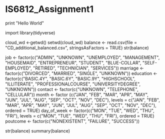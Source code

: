 # IS6812_Assignment1
print "Hello World"

import library(tidyverse)

cloud_wd <-getwd()
setwd(cloud_wd)
balance <- read.csv(file = "CD_additional_balanced.csv", stringsAsFactors = TRUE)
str(balance)

job <- factor(c("ADMIN",  "UNKNOWN", "UNEMPLOYED", "MANAGEMENT", "HOUSEMAID", "ENTREPRENEUR", "STUDENT", "BLUE-COLLAR", "SELF-EMPLOYED", "RETIRED", "TECHNICIAN", "SERVICES"))
marriage <- factor(c("DIVORCED", "MARRIED", "SINGLE", "UNKNOWN"))
education <- factor(c("BASIC.4Y", "BASIC.6Y", "BASIC.9Y", "HIGHSCHOOL", "ILLITERATE", "PROFESSIONALCOURSE", "UNIVERSITYDEGREE", "UNKNOWN"))
contact <- factor(c("UNKNOWN", "TELEPHONE", "CELLULAR"))
month <- factor (c("JAN", "FEB", "MAR", "APR", "MAY", "JUN", "JUL", "AUG", "SEP", "OCT", "NOV", "DEC"), levels = c("JAN", "FEB", "MAR", "APR", "MAY", "JUN", "JUL", "AUG", "SEP", "OCT", "NOV", "DEC"), ordered = TRUE)
day_of_week <- factor(c("MON", "TUE", "WED", "THU", "FRI"), levels = c("MON", "TUE", "WED", "THU", "FRI"), ordered = TRUE)
poutcome <- factor(c("NONEXISTENT", "FAILURE", "SUCCESS"))

str(balance)
summary(balance)
